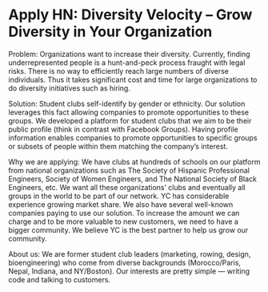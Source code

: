 # Apply HN: Diversity Velocity – Grow Diversity in Your Organization

Problem: Organizations want to increase their diversity. Currently, finding underrepresented people is a hunt-and-peck process fraught with legal risks. There is no way to efficiently reach large numbers of diverse individuals. Thus it takes significant cost and time for large organizations to do diversity initiatives such as hiring.<p>Solution: Student clubs self-identify by gender or ethnicity. Our solution leverages this fact allowing companies to promote opportunities to these groups. We developed a platform for student clubs that we aim to be their public profile (think in contrast with Facebook Groups). Having profile information enables companies to promote opportunities to specific groups or subsets of people within them matching the company’s interest.<p>Why we are applying: We have clubs at hundreds of schools on our platform from national organizations such as The Society of Hispanic Professional Engineers, Society of Women Engineers, and The National Society of Black Engineers, etc. We want all these organizations’ clubs and eventually all groups in the world to be part of our network. YC has considerable experience growing market share. We also have several well-known companies paying to use our solution. To increase the amount we can charge and to be more valuable to new customers, we need to have a bigger community. We believe YC is the best partner to help us grow our community.<p>About us: We are former student club leaders (marketing, rowing, design, bioengineering) who come from diverse backgrounds (Morocco&#x2F;Paris, Nepal, Indiana, and NY&#x2F;Boston). Our interests are pretty simple — writing code and talking to customers.
